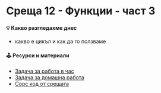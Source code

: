# Среща 12 - Функции - част 3

#### 💡 Какво разгледахме днес
- какво е цикъл и как да го ползваме

#### 🕹️ Ресурси и материали
- [Задача за работа в час](./@cw/)
- [Задача за домашна работа](./@hw/)
- [Сорс код от срещата](./source/)
